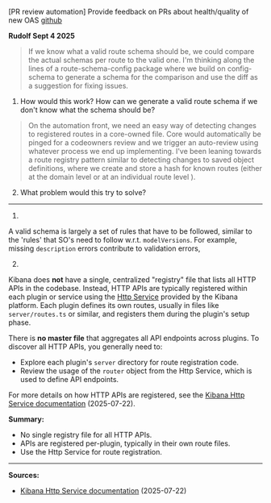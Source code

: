 [PR review automation] Provide feedback on PRs about health/quality of new OAS [github](https://github.com/elastic/kibana-team/issues/1971#issuecomment-3252401617)

**Rudolf Sept 4 2025**

> If we know what a valid route schema should be, we could compare the actual schemas per route to the valid one. I'm thinking along the lines of a route-schema-config package where we build on config-schema to generate a schema for the comparison and use the diff as a suggestion for fixing issues.

1. How would this work? How can we generate a valid route schema if we don't know what the schema should be?

> On the automation front, we need an easy way of detecting changes to registered routes in a core-owned file. Core would automatically be pinged for a codeowners review and we trigger an auto-review using whatever process we end up implementing.
> I've been leaning towards a route registry pattern similar to detecting changes to saved object definitions, where we create and store a hash for known routes (either at the domain level or at an individual route level ).

2. What problem would this try to solve?

--------------------------

1.
A valid schema is largely a set of rules that have to be followed, similar to the 'rules' that SO's need to follow w.r.t. `modelVersions`. For example, missing `description` errors contribute to validation errors, 

2. 
Kibana does **not** have a single, centralized "registry" file that lists all HTTP APIs in the codebase. Instead, HTTP APIs are typically registered within each plugin or service using the [Http Service](https://www.elastic.co/docs/extend/kibana/http-service) provided by the Kibana platform. Each plugin defines its own routes, usually in files like `server/routes.ts` or similar, and registers them during the plugin's setup phase.

There is **no master file** that aggregates all API endpoints across plugins. To discover all HTTP APIs, you generally need to:

- Explore each plugin's `server` directory for route registration code.
- Review the usage of the `router` object from the Http Service, which is used to define API endpoints.

For more details on how HTTP APIs are registered, see the [Kibana Http Service documentation](https://www.elastic.co/docs/extend/kibana/http-service) (2025-07-22).

**Summary:**  
- No single registry file for all HTTP APIs.
- APIs are registered per-plugin, typically in their own route files.
- Use the Http Service for route registration.

---

**Sources:**
- [Kibana Http Service documentation](https://www.elastic.co/docs/extend/kibana/http-service) (2025-07-22)
